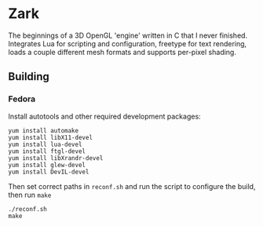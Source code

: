 # Zark

The beginnings of a 3D OpenGL 'engine' written in C that I never finished. Integrates Lua for scripting and
configuration, freetype for text rendering, loads a couple different mesh formats and supports per-pixel shading.

## Building

### Fedora

Install autotools and other required development packages:

```shell
yum install automake
yum install libX11-devel
yum install lua-devel
yum install ftgl-devel
yum install libXrandr-devel
yum install glew-devel
yum install DevIL-devel
```

Then set correct paths in `reconf.sh` and run the script to configure the build, then run `make`

```shell
./reconf.sh
make
```